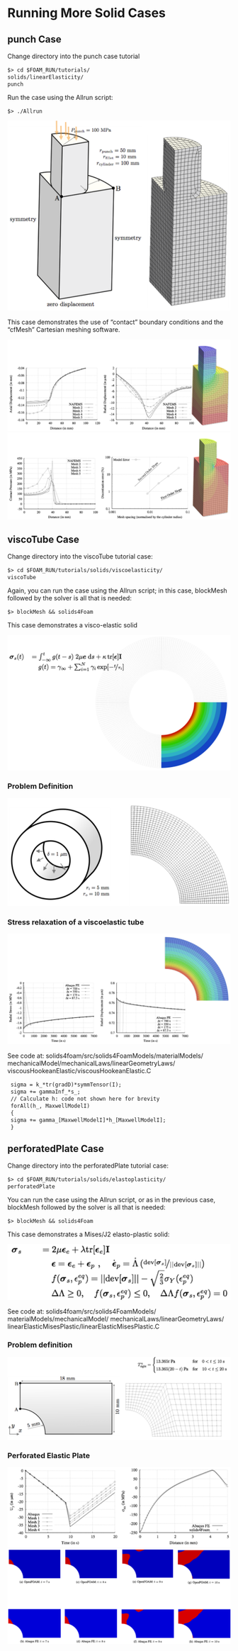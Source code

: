 # Running More Solid Cases

## punch Case

Change directory into the punch case tutorial

```
$> cd $FOAM_RUN/tutorials/
solids/linearElasticity/
punch
```

Run the case using the Allrun script:
```
$> ./Allrun
```

![](images/punch1_2.png)


This case demonstrates the use of
“contact” boundary conditions and the
“cfMesh” Cartesian meshing software.

![](images/punch3_4.png)
![](images/punch5_6.png)

## viscoTube Case

Change directory into the viscoTube tutorial case:
```
$> cd $FOAM_RUN/tutorials/solids/viscoelasticity/
viscoTube
```
Again, you can run the case using the Allrun script; in this case,
blockMesh followed by the solver is all that is needed:
```
$> blockMesh && solids4Foam
```

This case demonstrates a visco-elastic solid
<!-- insert 12combo or 1 than 2 -->
![](images/tube1_2combooption.png)

### Problem Definition

![](images/tube3_4.png)

### Stress relaxation of a viscoelastic tube

![](images/tube5_6.png)

See code at: solids4foam/src/solids4FoamModels/materialModels/
mechanicalModel/mechanicalLaws/linearGeometryLaws/
viscousHookeanElastic/viscousHookeanElastic.C
```
 sigma = k_*tr(gradD)*symmTensor(I);
 sigma += gammaInf_*s_;
 // Calculate h: code not shown here for brevity
 forAll(h_, MaxwellModelI)
 {
 sigma += gamma_[MaxwellModelI]*h_[MaxwellModelI];
 }
 ```

## perforatedPlate Case

Change directory into the perforatedPlate tutorial case:
```
$> cd $FOAM_RUN/tutorials/solids/elastoplasticity/
perforatedPlate
```

You can run the case using the Allrun script, or as in the previous case, blockMesh
followed by the solver is all that is needed:

```
$> blockMesh && solids4Foam
```

This case demonstrates a Mises/J2 elasto-plastic solid:

![](images/plate1.png)

See code at: solids4foam/src/solids4FoamModels/
materialModels/mechanicalModel/
mechanicalLaws/linearGeometryLaws/
linearElasticMisesPlastic/linearElasticMisesPlastic.C

### Problem definition

![](images/plate2_3.png)

### Perforated Elastic Plate

![](images/plate4.png)
![](images/plate5.png)

